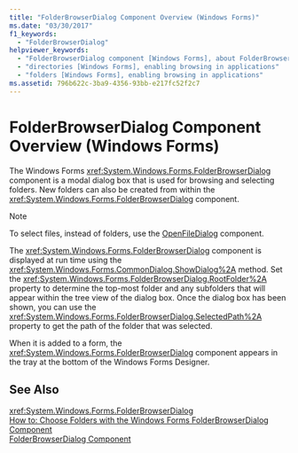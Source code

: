 ```yaml
---
title: "FolderBrowserDialog Component Overview (Windows Forms)"
ms.date: "03/30/2017"
f1_keywords: 
  - "FolderBrowserDialog"
helpviewer_keywords: 
  - "FolderBrowserDialog component [Windows Forms], about FolderBrowserDialog"
  - "directories [Windows Forms], enabling browsing in applications"
  - "folders [Windows Forms], enabling browsing in applications"
ms.assetid: 796b622c-3ba9-4356-93bb-e217fc52f2c7
---
```

# FolderBrowserDialog Component Overview (Windows Forms)
The Windows Forms <xref:System.Windows.Forms.FolderBrowserDialog> component is a modal dialog box that is used for browsing and selecting folders. New folders can also be created from within the <xref:System.Windows.Forms.FolderBrowserDialog> component.  
  
> [!NOTE]
>  To select files, instead of folders, use the [OpenFileDialog](../../../../docs/framework/winforms/controls/openfiledialog-component-windows-forms.md) component.  
  
 The <xref:System.Windows.Forms.FolderBrowserDialog> component is displayed at run time using the <xref:System.Windows.Forms.CommonDialog.ShowDialog%2A> method. Set the <xref:System.Windows.Forms.FolderBrowserDialog.RootFolder%2A> property to determine the top-most folder and any subfolders that will appear within the tree view of the dialog box. Once the dialog box has been shown, you can use the <xref:System.Windows.Forms.FolderBrowserDialog.SelectedPath%2A> property to get the path of the folder that was selected.  
  
 When it is added to a form, the <xref:System.Windows.Forms.FolderBrowserDialog> component appears in the tray at the bottom of the Windows Forms Designer.  
  
## See Also  
 <xref:System.Windows.Forms.FolderBrowserDialog>  
 [How to: Choose Folders with the Windows Forms FolderBrowserDialog Component](../../../../docs/framework/winforms/controls/how-to-choose-folders-with-the-windows-forms-folderbrowserdialog-component.md)  
 [FolderBrowserDialog Component](../../../../docs/framework/winforms/controls/folderbrowserdialog-component-windows-forms.md)
